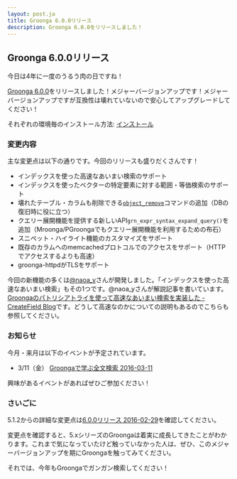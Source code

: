 ```yaml
---
layout: post.ja
title: Groonga 6.0.0リリース
description: Groonga 6.0.0をリリースしました！
---
```


## Groonga 6.0.0リリース

今日は4年に一度のうるう肉の日ですね！

[Groonga 6.0.0](/ja/docs/news.html#release-6-0-0)をリリースしました！メジャーバージョンアップです！メジャーバージョンアップですが互換性は壊れていないので安心してアップグレードしてください！

それぞれの環境毎のインストール方法: [インストール](/ja/docs/install.html)

### 変更内容

主な変更点は以下の通りです。今回のリリースも盛りだくさんです！

  * インデックスを使った高速なあいまい検索のサポート
  * インデックスを使ったベクターの特定要素に対する範囲・等価検索のサポート
  * 壊れたテーブル・カラムも削除できる[`object_remove`](/ja/docs/reference/commands/object_remove.html)コマンドの追加（DBの復旧時に役に立つ）
  * クエリー展開機能を提供する新しいAPI`grn_expr_syntax_expand_query()`を追加（Mroonga/PGroongaでもクエリー展開機能を利用するための布石）
  * スニペット・ハイライト機能のカスタマイズをサポート
  * 既存のカラムへのmemcachedプロトコルでのアクセスをサポート（HTTPでアクセスするよりも高速）
  * groonga-httpdがTLSをサポート

今回の新機能の多くは[@naoa\_y](https://twitter.com/naoa_y)さんが開発しました。「インデックスを使った高速なあいまい検索」もその1つです。@naoa\_yさんが解説記事を書いています。[Groongaのパトリシアトライを使って高速なあいまい検索を実装した - CreateField Blog](http://blog.createfield.com/entry/2016/02/28/014432)です。どうして高速なのかについての説明もあるのでこちらも参照してください。

### お知らせ

今月・来月は以下のイベントが予定されています。

  * 3/11（金） [Groongaで学ぶ全文検索 2016-03-11](https://groonga.doorkeeper.jp/events/40088)

興味があるイベントがあればぜひご参加ください！

### さいごに

5.1.2からの詳細な変更点は[6.0.0リリース 2016-02-29](/ja/docs/news.html#release-6-0-0)を確認してください。

変更点を確認すると、5.xシリーズのGroongaは着実に成長してきたことがわかります。これまで気になっていたけど触っていなかった人は、ぜひ、このメジャーバージョンアップを期にGroongaを触ってみてください。

それでは、今年もGroongaでガンガン検索してください！

